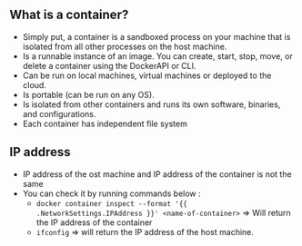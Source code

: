 ## What is a container?

- Simply put, a container is a sandboxed process on your machine that is isolated from all other processes on the host machine.
- Is a runnable instance of an image. You can create, start, stop, move, or delete a container using the DockerAPI or CLI.
- Can be run on local machines, virtual machines or deployed to the cloud.
- Is portable (can be run on any OS).
- Is isolated from other containers and runs its own software, binaries, and configurations.
- Each container has independent file system

## IP address
- IP address of the ost machine and IP address of the container is not the same
- You can check it by running commands below :
    - `docker container inspect --format '{{ .NetworkSettings.IPAddress }}' <name-of-container>` => Will return the IP address of the container
    - `ifconfig` => will return the IP address of the host machine.


